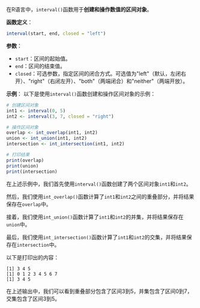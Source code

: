 在R语言中，`interval()`函数用于**创建和操作数值的区间对象**。

**函数定义**：
```R
interval(start, end, closed = "left")
```

**参数**：
- `start`：区间的起始值。
- `end`：区间的结束值。
- `closed`：可选参数，指定区间的闭合方式。可选值为"left"（默认，左闭右开）、"right"（右闭左开）、"both"（两端闭合）和"neither"（两端开放）。

**示例**：
以下是使用`interval()`函数创建和操作区间对象的示例：

```R
# 创建区间对象
int1 <- interval(0, 5)
int2 <- interval(3, 7, closed = "right")

# 操作区间对象
overlap <- int_overlap(int1, int2)
union <- int_union(int1, int2)
intersection <- int_intersection(int1, int2)

# 打印结果
print(overlap)
print(union)
print(intersection)
```

在上述示例中，我们首先使用`interval()`函数创建了两个区间对象`int1`和`int2`。

然后，我们使用`int_overlap()`函数计算了`int1`和`int2`之间的重叠部分，并将结果保存在`overlap`中。

接着，我们使用`int_union()`函数计算了`int1`和`int2`的并集，并将结果保存在`union`中。

最后，我们使用`int_intersection()`函数计算了`int1`和`int2`的交集，并将结果保存在`intersection`中。

以下是打印出的内容：

```
[1] 3 4 5
[1] 0 1 2 3 4 5 6 7
[1] 3 4 5
```

在上述输出中，我们可以看到重叠部分包含了区间3到5，并集包含了区间0到7，交集包含了区间3到5。